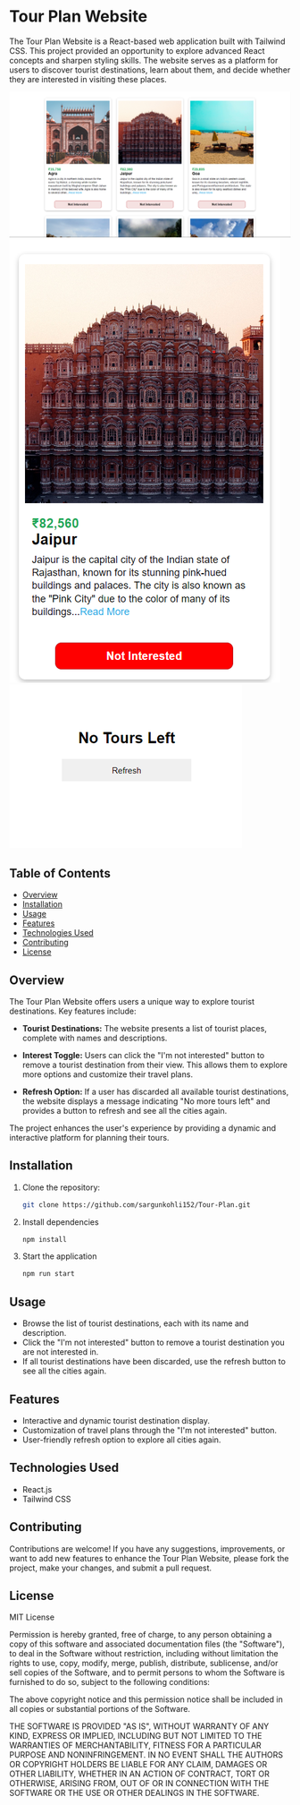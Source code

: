 # Tour Plan Website

The Tour Plan Website is a React-based web application built with Tailwind CSS. This project provided an opportunity to explore advanced React concepts and sharpen styling skills. The website serves as a platform for users to discover tourist destinations, learn about them, and decide whether they are interested in visiting these places.

![ss1](public/p1.png)
![ss2](public/p2.png)
![ss3](public/p3.png)

## Table of Contents

- [Overview](#overview)
- [Installation](#installation)
- [Usage](#usage)
- [Features](#features)
- [Technologies Used](#technologies-used)
- [Contributing](#contributing)
- [License](#license)

## Overview

The Tour Plan Website offers users a unique way to explore tourist destinations. Key features include:

- **Tourist Destinations:** The website presents a list of tourist places, complete with names and descriptions.

- **Interest Toggle:** Users can click the "I'm not interested" button to remove a tourist destination from their view. This allows them to explore more options and customize their travel plans.

- **Refresh Option:** If a user has discarded all available tourist destinations, the website displays a message indicating "No more tours left" and provides a button to refresh and see all the cities again.

The project enhances the user's experience by providing a dynamic and interactive platform for planning their tours.

## Installation

1. Clone the repository:

   ```bash
   git clone https://github.com/sargunkohli152/Tour-Plan.git

2. Install dependencies

   ```bash
   npm install

3. Start the application

   ```bash
   npm run start

## Usage
 - Browse the list of tourist destinations, each with its name and description.
 - Click the "I'm not interested" button to remove a tourist destination you are not interested in.
 - If all tourist destinations have been discarded, use the refresh button to see all the cities again.


## Features
 - Interactive and dynamic tourist destination display.
 - Customization of travel plans through the "I'm not interested" button.
 - User-friendly refresh option to explore all cities again.


## Technologies Used
 - React.js
 - Tailwind CSS

## Contributing
Contributions are welcome! If you have any suggestions, improvements, or want to add new features to enhance the Tour Plan Website, please fork the project, make your changes, and submit a pull request.

## License
MIT License

Permission is hereby granted, free of charge, to any person obtaining a copy of this software and associated documentation files (the "Software"), to deal in the Software without restriction, including without limitation the rights to use, copy, modify, merge, publish, distribute, sublicense, and/or sell copies of the Software, and to permit persons to whom the Software is furnished to do so, subject to the following conditions:

The above copyright notice and this permission notice shall be included in all copies or substantial portions of the Software.

THE SOFTWARE IS PROVIDED "AS IS", WITHOUT WARRANTY OF ANY KIND, EXPRESS OR IMPLIED, INCLUDING BUT NOT LIMITED TO THE WARRANTIES OF MERCHANTABILITY, FITNESS FOR A PARTICULAR PURPOSE AND NONINFRINGEMENT. IN NO EVENT SHALL THE AUTHORS OR COPYRIGHT HOLDERS BE LIABLE FOR ANY CLAIM, DAMAGES OR OTHER LIABILITY, WHETHER IN AN ACTION OF CONTRACT, TORT OR OTHERWISE, ARISING FROM, OUT OF OR IN CONNECTION WITH THE SOFTWARE OR THE USE OR OTHER DEALINGS IN THE SOFTWARE.
